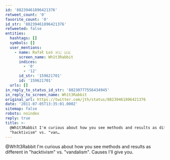 ```yaml
---
id: '88239461896421376'
retweet_count: '0'
favorite_count: '0'
id_str: '88239461896421376'
retweeted: false
entities:
  hashtags: []
  symbols: []
  user_mentions:
    - name: Rafał Łoś 🇵🇱 🇺🇦
      screen_name: Wh1t3Rabbit
      indices:
        - '0'
        - '12'
      id_str: '159621701'
      id: '159621701'
  urls: []
in_reply_to_status_id_str: '88230777556434945'
in_reply_to_screen_name: Wh1t3Rabbit
original_url: https://twitter.com/jth/status/88239461896421376
date: '2011-07-05T13:35:01.000Z'
sitemap: false
robots: noindex
reply: true
title: >-
  @Wh1t3Rabbit I'm curious about how you see methods and results as different in
  "hacktivism" vs. "van…
---
```


@Wh1t3Rabbit I'm curious about how you see methods and results as different in "hacktivism" vs. "vandalism". Causes I'll give you.